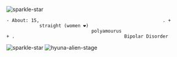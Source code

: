  ![sparkle-star](https://github.com/user-attachments/assets/82fe9581-429b-4924-b01f-7218c24e03e1)



    - About: 15,                                             . + 
                straight (women ❤)
                                   polyamourus    
    + .                                        Bipolar Disorder
           


 ![sparkle-star](https://github.com/user-attachments/assets/82fe9581-429b-4924-b01f-7218c24e03e1) ![hyuna-alien-stage](https://github.com/user-attachments/assets/20b9b871-64d7-4d07-8d0e-ddca4eadec08)



<!---
grungedart/grungedart is a ✨ special ✨ repository because its `README.md` (this file) appears on your GitHub profile.
You can click the Preview link to take a look at your changes.
--->
